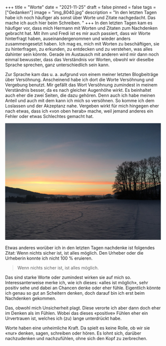 +++
title = "Worte"
date = "2021-11-25"
draft = false
pinned = false
tags = ["Gedanken"]
image = "img_8040.jpg"
description = "In den letzten Tagen habe ich noch häufiger als sonst über Worte und Zitate nachgedacht. Das mache ich auch hier beim Schreiben. "
+++
In den letzten Tagen kam es häufiger vor, dass mich Hermann mit Worten und Zitaten zum Nachdenken gebracht hat. Mit ihm und Fredi ist es mir auch passiert, dass wir Worte hinterfragt haben, auseinandergenommen und wieder anders zusammengesetzt haben. Ich mag es, mich mit Worten zu beschäftigen, sie zu hinterfragen, zu erkunden, zu entdecken und zu verstehen, was alles dahinter sein könnte. Gerade im Austausch mit anderen wird mir dann noch einmal bewusster, dass das Verständnis vor Worten, obwohl wir dieselbe Sprache sprechen, ganz unterschiedlich sein kann.

Zur Sprache kam das u. a. aufgrund von einem meiner letzten Blogbeiträge über Versöhnung. Anscheinend habe ich dort die Worte Versöhnung und Vergebung benutzt. Mir gefällt das Wort Versöhnung zumindest in meinem Verständnis besser, da es nach gleicher Augenhöhe wirkt. Es beinhaltet auch eher die zwei Seiten, die dazu gehören. Denn auch ich habe meinen Anteil und auch mit dem kann ich mich so versöhnen. So komme ich dem Loslassen und der Akzeptanz nahe. Vergeben wirkt für mich hingegen eher nach etwas, dass ich «von oben herab» mache, weil jemand anderes ein Fehler oder etwas Schlechtes gemacht hat.

![](img_8040.jpg)

Etwas anderes worüber ich in den letzten Tagen nachdenke ist folgendes Zitat: Wenn nichts sicher ist, ist alles möglich. Den Urheber oder die Urheberin konnte ich nicht 100 % eruieren.

> Wenn nichts sicher ist, ist alles möglich.

Das sind starke Worte oder zumindest wirken sie auf mich so. Interessanterweise merke ich, wie ich dieses: «alles ist möglich», sehr positiv sehe und dabei an Chancen denke oder eher fühle. Eigentlich könnte ich genau so gut an Scheitern denken, doch darauf bin ich erst beim Nachdenken gekommen. 

Das, obwohl mich Unsicherheit plagt. Diese verorte ich aber dann doch eher im Denken als im Fühlen. Wobei das dieses «positive» Fühlen eher ein Urvertrauen ist, welches ich (zu) lange unterdrückt habe.

Worte haben eine unheimliche Kraft. Da spielt es keine Rolle, ob wir sie «nur» denken, sagen, schreiben oder hören. Es lohnt sich, darüber nachzudenken und nachzufühlen, ohne sich den Kopf zu zerbrechen.